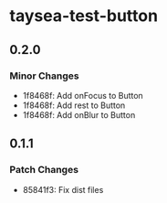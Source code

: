 # taysea-test-button

## 0.2.0

### Minor Changes

- 1f8468f: Add onFocus to Button
- 1f8468f: Add rest to Button
- 1f8468f: Add onBlur to Button

## 0.1.1

### Patch Changes

- 85841f3: Fix dist files
